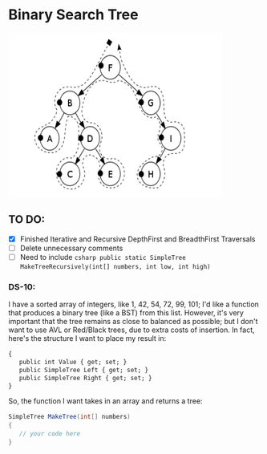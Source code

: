 # Binary Search Tree
![Image of BST](/Capture.png)
## TO DO:
- [x] Finished Iterative and Recursive DepthFirst and BreadthFirst Traversals
- [ ] Delete unnecessary comments
- [ ] Need to include ```csharp public static SimpleTree MakeTreeRecursively(int[] numbers, int low, int high)```
### DS-10:
I have a sorted array of integers, like 1, 42, 54, 72, 99, 101; I'd like a function that produces a binary tree (like a BST) from this list. However, it's very important that the tree remains as close to balanced as possible; but I don't want to use AVL or Red/Black trees, due to extra costs of insertion. In fact, here's the structure I want to place my result in:

```csharpclass SimpleTree
{
   public int Value { get; set; } 
   public SimpleTree Left { get; set; } 
   public SimpleTree Right { get; set; }
} 
```
So, the function I want takes in an array and returns a tree:
```csharp
SimpleTree MakeTree(int[] numbers)
{
   // your code here
}
```
